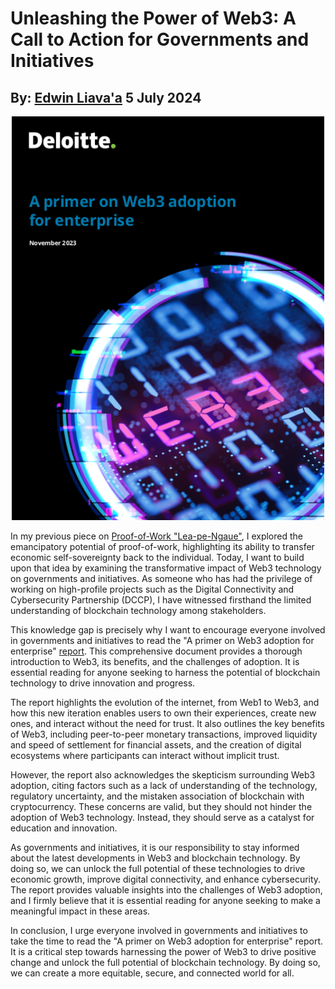 # Unleashing the Power of Web3: A Call to Action for Governments and Initiatives
## By: [Edwin Liava'a](https://github.com/EdwinLiavaa) 5 July 2024

<p align="center">
 <img width="500" src="https://github.com/EdwinLiavaa/liavaa.space/blob/main/blog/20240705/pic.png">
</p>

In my previous piece on [Proof-of-Work "Lea-pe-Ngaue"](https://github.com/EdwinLiavaa/liavaa.space/blob/main/blog/20240620/20240620.md), I explored the emancipatory potential of proof-of-work, highlighting its ability to transfer economic self-sovereignty back to the individual. Today, I want to build upon that idea by examining the transformative impact of Web3 technology on governments and initiatives. As someone who has had the privilege of working on high-profile projects such as the Digital Connectivity and Cybersecurity Partnership (DCCP), I have witnessed firsthand the limited understanding of blockchain technology among stakeholders.

This knowledge gap is precisely why I want to encourage everyone involved in governments and initiatives to read the "A primer on Web3 adoption for enterprise" [report](https://www2.deloitte.com/us/en/pages/consulting/articles/blockchain-and-web3-adoption-for-enterprises.html). This comprehensive document provides a thorough introduction to Web3, its benefits, and the challenges of adoption. It is essential reading for anyone seeking to harness the potential of blockchain technology to drive innovation and progress.

The report highlights the evolution of the internet, from Web1 to Web3, and how this new iteration enables users to own their experiences, create new ones, and interact without the need for trust. It also outlines the key benefits of Web3, including peer-to-peer monetary transactions, improved liquidity and speed of settlement for financial assets, and the creation of digital ecosystems where participants can interact without implicit trust.

However, the report also acknowledges the skepticism surrounding Web3 adoption, citing factors such as a lack of understanding of the technology, regulatory uncertainty, and the mistaken association of blockchain with cryptocurrency. These concerns are valid, but they should not hinder the adoption of Web3 technology. Instead, they should serve as a catalyst for education and innovation.

As governments and initiatives, it is our responsibility to stay informed about the latest developments in Web3 and blockchain technology. By doing so, we can unlock the full potential of these technologies to drive economic growth, improve digital connectivity, and enhance cybersecurity. The report provides valuable insights into the challenges of Web3 adoption, and I firmly believe that it is essential reading for anyone seeking to make a meaningful impact in these areas.

In conclusion, I urge everyone involved in governments and initiatives to take the time to read the "A primer on Web3 adoption for enterprise" report. It is a critical step towards harnessing the power of Web3 to drive positive change and unlock the full potential of blockchain technology. By doing so, we can create a more equitable, secure, and connected world for all.